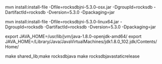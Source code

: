 
mvn install:install-file -Dfile=rocksdbjni-5.3.0-osx.jar -DgroupId=rocksdb -DartifactId=rocksdb -Dversion=5.3.0 -Dpackaging=jar

mvn install:install-file -Dfile=rocksdbjni-5.3.0-linux64.jar -DgroupId=rocksdb -DartifactId=rocksdb -Dversion=5.3.0 -Dpackaging=jar

export JAVA_HOME=/usr/lib/jvm/java-1.8.0-openjdk-amd64/
export JAVA_HOME=/Library/Java/JavaVirtualMachines/jdk1.8.0_102.jdk/Contents/Home/

make shared_lib;make rocksdbjava
make rocksdbjavastaticrelease
